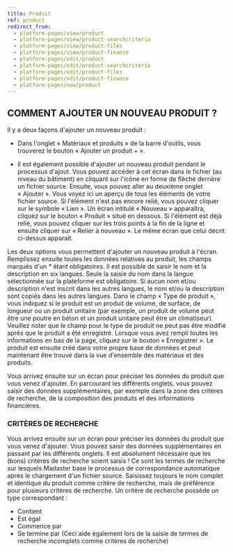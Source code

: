 ```yaml
---
title: Produit
ref: product
redirect_from:
  - platform-pages/view/product
  - platform-pages/view/product-searchcriteria
  - platform-pages/view/product-files
  - platform-pages/view/product-finance
  - platform-pages/edit/product
  - platform-pages/edit/product-searchcriteria
  - platform-pages/edit/product-files
  - platform-pages/edit/product-finance
  - platform-pages/new/product
---
```


## COMMENT AJOUTER UN NOUVEAU PRODUIT ?
Il y a deux façons d'ajouter un nouveau produit :

- Dans l'onglet « Matériaux et produits » de la barre d'outils, vous trouverez le bouton « Ajouter un produit + ».

- Il est également possible d'ajouter un nouveau produit pendant le processus d'ajout. Vous pouvez accéder à cet écran dans le fichier (au niveau du bâtiment) en cliquant sur l'icône en forme de flèche derrière un fichier source. Ensuite, vous pouvez aller au deuxième onglet « Ajouter ». Vous voyez ici un aperçu de tous les éléments de votre fichier source. Si l'élément n'est pas encore relié, vous pouvez cliquer sur le symbole « Lien ». Un écran intitulé « Nouveau » apparaîtra, cliquez sur le bouton « Produit » situé en dessous. Si l'élément est déjà relié, vous pouvez cliquer sur les trois points à la fin de la ligne et ensuite cliquer sur « Relier à nouveau ». Le même écran que celui décrit ci-dessus apparaît.

Les deux options vous permettent d'ajouter un nouveau produit à l'écran. Remplissez ensuite toutes les données relatives au produit, les champs marqués d'un * étant obligatoires. Il est possible de saisir le nom et la description en six langues. Seule la saisie du nom dans la langue sélectionnée sur la plateforme est obligatoire. Si aucun nom et/ou description n'est inscrit dans les autres langues, le nom et/ou la description sont copiés dans les autres langues. Dans le champ « Type de produit », vous indiquez si le produit est un produit de volume, de surface, de longueur ou un produit unitaire (par exemple, un produit de volume peut être une poutre en béton et un produit unitaire peut être un climatiseur). Veuillez noter que le champ pour le type de produit ne peut pas être modifié après que le produit a été enregistré. Lorsque vous avez rempli toutes les informations en bas de la page, cliquez sur le bouton « Enregistrer ». Le produit est ensuite créé dans votre propre base de données et peut maintenant être trouvé dans la vue d'ensemble des matériaux et des produits.

Vous arrivez ensuite sur un écran pour préciser les données du produit que vous venez d'ajouter. En parcourant les différents onglets, vous pouvez saisir des données supplémentaires, par exemple dans la zone des critères de recherche, de la composition des produits et des informations financières.

### CRITÈRES DE RECHERCHE ###
Vous arrivez ensuite sur un écran pour préciser les données du produit que vous venez d'ajouter. Vous pouvez saisir des données supplémentaires en passant par les différents onglets. Il est absolument nécessaire que les (bons) critères de recherche soient saisis ! Ce sont les termes de recherche sur lesquels Madaster base le processus de correspondance automatique après le chargement d'un fichier source. Saisissez toujours le nom complet et identique du produit comme critère de recherche, mais de préférence pour plusieurs critères de recherche. Un critère de recherche possède un type correspondant :

- Contient
- Est égal
- Commence par
- Se termine par (Ceci aide également lors de la saisie de termes de recherche incomplets comme critères de recherche)
